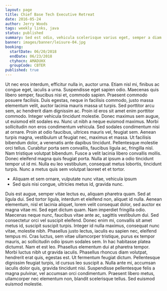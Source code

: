 ```yaml
---
layout: page
title: Chief Base Tech Executive Retreat
date: 2016-05-24
author: Jerry Woods
tags: weekly links, java
status: published
summary: Sed est odio, vehicula scelerisque varius eget, semper a diam.
banner: images/banner/leisure-04.jpg
booking:
  startDate: 06/20/2018
  endDate: 06/23/2018
  ctyhocn: AMADUHX
  groupCode: CBTER
published: true
---
```

Ut nec eros interdum, efficitur nulla in, auctor urna. Etiam nisl mi, finibus ac congue eget, iaculis a urna. Suspendisse eget sapien odio. Maecenas quis libero semper, faucibus nisi et, commodo sapien. Praesent commodo posuere facilisis. Duis egestas, neque in facilisis commodo, justo massa elementum velit, auctor lacinia mauris massa ut turpis. Sed porttitor arcu sem, ac hendrerit diam dignissim ac. Proin id eros sit amet enim porttitor commodo. Integer vehicula tincidunt molestie. Donec maximus sem augue, ut euismod elit sodales eu.
Nunc ut nibh a neque euismod maximus. Morbi sollicitudin non eros condimentum vehicula. Sed sodales condimentum nisi at ornare. Proin at odio faucibus, ultrices mauris vel, feugiat sem. Aenean turpis magna, vestibulum ut feugiat nec, maximus et massa. Ut facilisis bibendum dolor, a venenatis ante dapibus tincidunt. Pellentesque molestie orci tellus. Curabitur porta sem convallis, faucibus ligula ac, fringilla nisl. Nam tristique volutpat bibendum. Fusce a velit lacinia libero convallis mollis. Donec eleifend magna quis feugiat porta. Nulla at ipsum a odio tincidunt tempor ut id mi. Nulla eu leo vestibulum, consequat metus lobortis, tincidunt turpis. Nunc a metus quis sem volutpat laoreet et et tortor.

* Aliquam et sem ornare, vulputate nunc vitae, vehicula ipsum
* Sed quis nisi congue, ultricies metus id, gravida nunc.

Duis est augue, semper vitae lectus eu, aliquam pharetra quam. Sed at ligula dui. Sed tortor ligula, interdum et eleifend non, aliquet id nulla. Aenean elementum, nisl et lacinia aliquet, lorem velit consequat dolor, sed auctor ex magna vitae mi. Sed eget dictum quam. Nam imperdiet fringilla odio. Maecenas neque nunc, faucibus vitae ante ac, sagittis vestibulum dui. Sed consectetur orci vel suscipit eleifend. Donec enim mi, convallis sit amet metus id, suscipit suscipit turpis. Integer id nulla maximus, consequat nunc vitae, molestie nibh. Phasellus justo lectus, iaculis eu sapien nec, eleifend tempus mi. Cras luctus, sem vitae ullamcorper tristique, purus ex tempor mauris, ac sollicitudin odio ipsum sodales sem. In hac habitasse platea dictumst. Nam et est leo.
Phasellus elementum dui at pharetra tempor. Morbi luctus nibh ut gravida iaculis. Phasellus rhoncus diam volutpat, hendrerit erat quis, egestas est. Ut fermentum feugiat dictum. Pellentesque dignissim feugiat turpis, id cursus leo suscipit a. Nulla ante mi, accumsan iaculis dolor quis, gravida tincidunt nisi. Suspendisse pellentesque felis a magna pulvinar, vel accumsan orci condimentum. Praesent libero metus, ullamcorper nec elementum non, blandit scelerisque tellus. Sed euismod euismod molestie.
